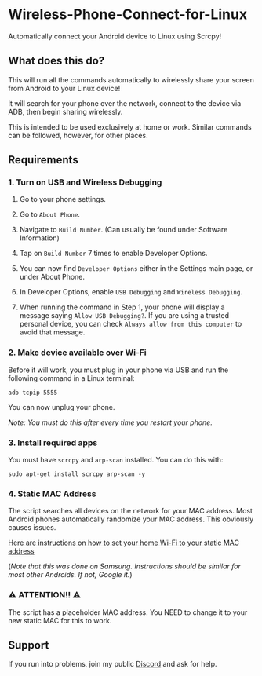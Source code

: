 # Wireless-Phone-Connect-for-Linux
Automatically connect your Android device to Linux using Scrcpy!

## What does this do?
This will run all the commands automatically to wirelessly share your screen from Android to your Linux device!

It will search for your phone over the network, connect to the device via ADB, then begin sharing wirelessly.

This is intended to be used exclusively at home or work. Similar commands can be followed, however, for other places.

## Requirements

### 1. Turn on USB and Wireless Debugging
1. Go to your phone settings.

2. Go to `About Phone`.

3. Navigate to `Build Number`. (Can usually be found under Software Information)

4. Tap on `Build Number` 7 times to enable Developer Options.

5. You can now find `Developer Options` either in the Settings main page, or under About Phone.

6. In Developer Options, enable `USB Debugging` and `Wireless Debugging`.

7. When running the command in Step 1, your phone will display a message saying `Allow USB Debugging?`. If you are using a trusted personal device, you can check `Always allow from this computer` to avoid that message.

### 2. Make device available over Wi-Fi
Before it will work, you must plug in your phone via USB and run the following command in a Linux terminal:
```
adb tcpip 5555
```
You can now unplug your phone.

*Note: You must do this after every time you restart your phone.*

### 3. Install required apps
You must have `scrcpy` and `arp-scan` installed. You can do this with:
```
sudo apt-get install scrcpy arp-scan -y
```

### 4. Static MAC Address
The script searches all devices on the network for your MAC address. Most Android phones automatically randomize your MAC address. This obviously causes issues.

[Here are instructions on how to set your home Wi-Fi to your static MAC address](/MAC.md)

(*Note that this was done on Samsung. Instructions should be similar for most other Androids. If not, Google it.*)

### ⚠️ ATTENTION!! ⚠️
The script has a placeholder MAC address. You NEED to change it to your new static MAC for this to work.

## Support
If you run into problems, join my public [Discord](https://discord.com/invite/cUnkxxfJ5b) and ask for help.
